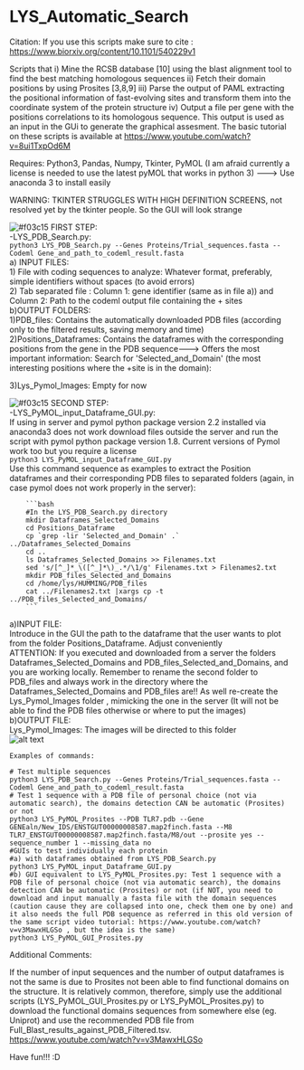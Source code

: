 # LYS_Automatic_Search




Citation: If you use this scripts make sure to cite : https://www.biorxiv.org/content/10.1101/540229v1 <br/>


Scripts that i) Mine the RCSB database [10] using the blast alignment tool to find the best matching homologous sequences ii) Fetch their domain positions by using Prosites [3,8,9] iii) Parse the output of PAML extracting the positional information of fast-evolving sites and transform them into the coordinate system of the protein structure iv) Output a file per gene with the positions correlations to its homologous sequence. This output is used as an input in the GUi to generate the graphical assesment. The basic tutorial on these scripts is available at https://www.youtube.com/watch?v=8ui1TxpOd6M<br/>

Requires: Python3, Pandas, Numpy, Tkinter, PyMOL (I am afraid currently a license is needed to use the latest pyMOL that works in python 3) ---> Use anaconda 3 to install easily

WARNING: TKINTER STRUGGLES WITH HIGH DEFINITION SCREENS, not resolved yet by the tkinter people. So the GUI will look strange


![#f03c15](https://placehold.it/15/f03c15/000000?text=+) FIRST STEP:<br/>
-LYS_PDB_Search.py:<br/>
    ```python3 LYS_PDB_Search.py --Genes Proteins/Trial_sequences.fasta --Codeml Gene_and_path_to_codeml_result.fasta```
    <br/>
    a) INPUT FILES:<br/>
        1) File with coding sequences to analyze: Whatever format, preferably, simple identifiers without spaces (to avoid errors) <br/> 
        2) Tab separated file : Column 1: gene identifier (same as in file a)) and Column 2: Path to the codeml output file containing the + sites <br/>
    b)OUTPUT FOLDERS:<br/>
        1)PDB_files: Contains the automatically downloaded PDB files (according only to the filtered results, saving memory and time)<br/>
        2)Positions_Dataframes: Contains the dataframes with the corresponding positions from the gene in the PDB sequence---> Offers the most important information: Search for 'Selected_and_Domain' (the most interesting positions where the +site is in the domain): <br/> 
        
3)Lys_Pymol_Images: Empty for now <br/>

![#f03c15](https://placehold.it/15/f03c15/000000?text=+) SECOND STEP:<br/>
-LYS_PyMOL_input_Dataframe_GUI.py: <br/> If using in server and pymol python package version 2.2 installed via anaconda3 does not work download files outside the server and run the script with pymol python package version 1.8. Current versions of Pymol work too but you require a license <br/>
```python3 LYS_PyMOL_input_Dataframe_GUI.py```  <br/>
Use this command sequence as examples to extract the Position dataframes and their corresponding PDB files to separated folders (again, in case pymol does not work properly in the server):<br/>
        
        ```bash
        #In the LYS_PDB_Search.py directory
        mkdir Dataframes_Selected_Domains
        cd Positions_Dataframe
        cp `grep -lir 'Selected_and_Domain' .` ../Dataframes_Selected_Domains
        cd ..
        ls Dataframes_Selected_Domains >> Filenames.txt
        sed 's/[^_]*_\([^_]*\)_.*/\1/g' Filenames.txt > Filenames2.txt
        mkdir PDB_files_Selected_and_Domains
        cd /home/lys/HUMMING/PDB_files
        cat ../Filenames2.txt |xargs cp -t ../PDB_files_Selected_and_Domains/
        ```
  a)INPUT FILE:<br/>
        Introduce in the GUI the path to the dataframe that the user wants to plot from the folder Positions_Dataframe. Adjust conveniently <br/>
        ATTENTION: If you executed and downloaded from a server the folders Dataframes_Selected_Domains and PDB_files_Selected_and_Domains, and you are working locally. Remember to rename the second folder to PDB_files and always work in the directory where the Dataframes_Selected_Domains and PDB_files are!! As well re-create the Lys_Pymol_Images folder , mimicking the one in the server (It will not be able to find the PDB files otherwise or where to put the images) <br/>
  b)OUTPUT FILE: <br/>
        Lys_Pymol_Images: The images will be directed to this folder<br/>
![alt text](https://github.com/artistworking/LYS_Automatic_Search/blob/master/MKKS_2.png)
        
    Examples of commands:

    # Test multiple sequences
    python3 LYS_PDB_Search.py --Genes Proteins/Trial_sequences.fasta --Codeml Gene_and_path_to_codeml_result.fasta
    # Test 1 sequence with a PDB file of personal choice (not via automatic search), the domains detection CAN be automatic (Prosites) or not
    python3 LYS_PyMOL_Prosites --PDB TLR7.pdb --Gene GENEaln/New_IDS/ENSTGUT00000008587.map2finch.fasta --M8 TLR7_ENSTGUT00000008587.map2finch.fasta/M8/out --prosite yes --sequence_number 1 --missing_data no
    #GUIs to test individually each protein
    #a) with dataframes obtained from LYS_PDB_Search.py
    python3 LYS_PyMOL_input_Dataframe_GUI.py
    #b) GUI equivalent to LYS_PyMOL_Prosites.py: Test 1 sequence with a PDB file of personal choice (not via automatic search), the domains detection CAN be automatic (Prosites) or not (if NOT, you need to download and input manually a fasta file with the domain sequences (caution cause they are collapsed into one, check them one by one) and it also needs the full PDB sequence as referred in this old version of the same script video tutorial: https://www.youtube.com/watch?v=v3MawxHLGSo , but the idea is the same)
    python3 LYS_PyMOL_GUI_Prosites.py
    
Additional Comments: <br/>

If the number of input sequences and the number of output dataframes is not the same is due to Prosites not been able to find functional domains on the structure. It is relatively common, therefore, simply use the additional scripts (LYS_PyMOL_GUI_Prosites.py or LYS_PyMOL_Prosites.py) to download the functional domains sequences from somewhere else (eg. Uniprot) and use the recommended PDB file from Full_Blast_results_against_PDB_Filtered.tsv. https://www.youtube.com/watch?v=v3MawxHLGSo
        
        
 Have fun!!! :D
